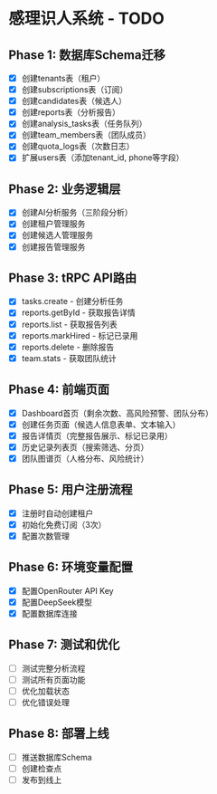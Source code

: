 # 感理识人系统 - TODO

## Phase 1: 数据库Schema迁移
- [x] 创建tenants表（租户）
- [x] 创建subscriptions表（订阅）
- [x] 创建candidates表（候选人）
- [x] 创建reports表（分析报告）
- [x] 创建analysis_tasks表（任务队列）
- [x] 创建team_members表（团队成员）
- [x] 创建quota_logs表（次数日志）
- [x] 扩展users表（添加tenant_id, phone等字段）

## Phase 2: 业务逻辑层
- [x] 创建AI分析服务（三阶段分析）
- [x] 创建租户管理服务
- [x] 创建候选人管理服务
- [x] 创建报告管理服务

## Phase 3: tRPC API路由
- [x] tasks.create - 创建分析任务
- [x] reports.getById - 获取报告详情
- [x] reports.list - 获取报告列表
- [x] reports.markHired - 标记已录用
- [x] reports.delete - 删除报告
- [x] team.stats - 获取团队统计

## Phase 4: 前端页面
- [x] Dashboard首页（剩余次数、高风险预警、团队分布）
- [x] 创建任务页面（候选人信息表单、文本输入）
- [x] 报告详情页（完整报告展示、标记已录用）
- [x] 历史记录列表页（搜索筛选、分页）
- [x] 团队图谱页（人格分布、风险统计）

## Phase 5: 用户注册流程
- [x] 注册时自动创建租户
- [x] 初始化免费订阅（3次）
- [x] 配置次数管理

## Phase 6: 环境变量配置
- [x] 配置OpenRouter API Key
- [x] 配置DeepSeek模型
- [x] 配置数据库连接

## Phase 7: 测试和优化
- [ ] 测试完整分析流程
- [ ] 测试所有页面功能
- [ ] 优化加载状态
- [ ] 优化错误处理

## Phase 8: 部署上线
- [ ] 推送数据库Schema
- [ ] 创建检查点
- [ ] 发布到线上
